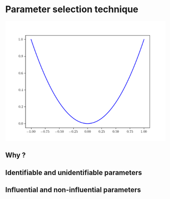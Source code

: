 # Parameter selection technique

![](Images/test.png)


## Why ?

## Identifiable and unidentifiable parameters

## Influential and non-influential parameters
